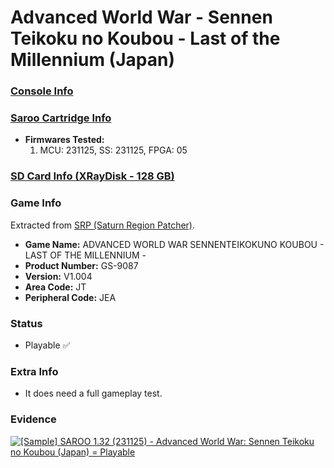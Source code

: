 # Advanced World War - Sennen Teikoku no Koubou - Last of the Millennium (Japan)

### [Console Info](../../../../../Info/Consoles/VA13/README.md)

### [Saroo Cartridge Info](../../../../../Info/Cartridges/RetroGameParadiseStore/1.32F/README.md)

- <b>Firmwares Tested:</b>
  1. MCU: 231125, SS: 231125, FPGA: 05

### [SD Card Info (XRayDisk - 128 GB)](../../../../../Info/SdCards/XRayDisk/128GB/fat32/README.md)

### Game Info

Extracted from [SRP (Saturn Region Patcher)](https://segaxtreme.net/resources/saturn-region-patcher.81/download).

- <b>Game Name:</b> ADVANCED WORLD WAR SENNENTEIKOKUNO KOUBOU - LAST OF THE MILLENNIUM -
- <b>Product Number:</b> GS-9087
- <b>Version:</b> V1.004
- <b>Area Code:</b> JT
- <b>Peripheral Code:</b> JEA

### Status

- Playable :white_check_mark:

### Extra Info

- It does need a full gameplay test.

### Evidence

[![[Sample] SAROO 1.32 (231125) - Advanced World War: Sennen Teikoku no Koubou (Japan) = Playable](https://img.youtube.com/vi/n8bvQP8HbLg/0.jpg)](https://www.youtube.com/watch?v=n8bvQP8HbLg)
